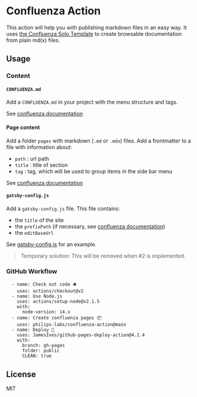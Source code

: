 # Confluenza Action

This action will help you with publishing markdown files in an easy way.
It uses [the Confluenza Solo Template](https://github.com/confluenza/solo-template) to create browsable documentation from plain md(x) files.

## Usage

### Content

#### `CONFLUENZA.md`
Add a `CONFLUENZA.md` in your project with the menu structure and tags.

See [confluenza documentation](https://confluenza.online/developers/making-confluenza-yours#frontmatter-and-confluenzayml)

#### Page content
Add a folder `pages` with markdown (`.md` or `.mdx`) files.
Add a frontmatter to a file with information about:
- `path` : url path
- `title` : title of section
- `tag` : tag, which will be used to group items in the side bar menu

See [confluenza documentation](https://confluenza.online/developers/making-confluenza-yours#frontmatter-and-confluenzayml)

#### `gatsby-config.js`
Add a `gatsby-config.js` file.
This file contains:
- the `title` of the site
- the `prefixPath` (if necessary, see [confluenza documentation](https://solo.confluenza.online/developers/deploying-to-github-pages))
- the `editBaseUrl`

See [gatsby-config.js](./gatsby-config.js) for an example.

> Temporary solution: This will be removed when #2 is implemented.

### GitHub Workflow

```
  - name: Check out code 🛎️
    uses: actions/checkout@v2
  - name: Use Node.js
    uses: actions/setup-node@v2.1.5
    with:
      node-version: 14.x
  - name: Create confluenza pages 📦 
    uses: philips-labs/confluenza-action@main
  - name: Deploy 🚀
    uses: JamesIves/github-pages-deploy-action@4.1.4
    with:
      branch: gh-pages
      folder: public
      CLEAN: true
 ```

## License
MIT
